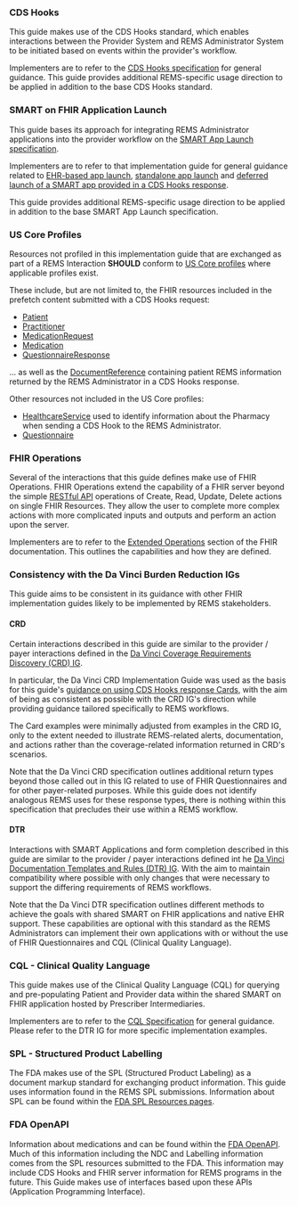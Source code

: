 ### CDS Hooks

This guide makes use of the CDS Hooks standard, which enables interactions between the Provider System and REMS Administrator System to be initiated based on events within the provider's workflow.

Implementers are to refer to the [CDS Hooks specification](https://cds-hooks.hl7.org/2.0) for general guidance. This guide provides additional REMS-specific usage direction to be applied in addition to the base CDS Hooks standard. 

<p></p>

### SMART on FHIR Application Launch

This guide bases its approach for integrating REMS Administrator applications into the provider workflow on the [SMART App Launch specification](https://hl7.org/fhir/smart-app-launch).

Implementers are to refer to that implementation guide for general guidance related to [EHR-based app launch](https://hl7.org/fhir/smart-app-launch/app-launch.html#launch-app-ehr-launch), [standalone app launch](https://hl7.org/fhir/smart-app-launch/app-launch.html#launch-app-standalone-launch) and [deferred launch of a SMART app provided in a CDS Hooks response](https://hl7.org/fhir/smart-app-launch/task-launch.html). 

This guide provides additional REMS-specific usage direction to be applied in addition to the base SMART App Launch specification. 

<p></p>


### US Core Profiles

Resources not profiled in this implementation guide that are exchanged as part of a REMS Interaction **SHOULD** conform to [US Core profiles](https://www.hl7.org/fhir/us/core/profiles-and-extensions.html) where applicable profiles exist. 

These include, but are not limited to, the FHIR resources included in the prefetch content submitted with a CDS Hooks request:

- [Patient](https://www.hl7.org/fhir/us/core/StructureDefinition-us-core-patient.html)
- [Practitioner](https://www.hl7.org/fhir/us/core/StructureDefinition-us-core-practitioner.html)
- [MedicationRequest](https://www.hl7.org/fhir/us/core/StructureDefinition-us-core-medicationrequest.html)
- [Medication](https://www.hl7.org/fhir/us/core/StructureDefinition-us-core-medication.html)
- [QuestionnaireResponse](https://www.hl7.org/fhir/us/core/StructureDefinition-us-core-questionnaireresponse.html)

... as well as the [DocumentReference](https://hl7.org/fhir/us/core/StructureDefinition-us-core-documentreference.html) containing patient REMS information returned by the REMS Administrator in a CDS Hooks response.

Other resources not included in the US Core profiles:

- [HealthcareService](https://hl7.org/fhir/R4/healthcareservice.html) used to identify information about the Pharmacy when sending a CDS Hook to the REMS Administrator.
- [Questionnaire](https://hl7.org/fhir/R4/questionnaire.html)

<p></p>

### FHIR Operations

Several of the interactions that this guide defines make use of FHIR Operations. FHIR Operations extend the capability of a FHIR server beyond the simple [RESTful API](https://www.hl7.org/fhir/http.html) operations of Create, Read, Update, Delete actions on single FHIR Resources. They allow the user to complete more complex actions with more complicated inputs and outputs and perform an action upon the server.

Implementers are to refer to the [Extended Operations](https://www.hl7.org/fhir/operations.html) section of the FHIR documentation. This outlines the capabilities and how they are defined.

<p></p>

### Consistency with the Da Vinci Burden Reduction IGs

This guide aims to be consistent in its guidance with other FHIR implementation guides likely to be implemented by REMS stakeholders. 

#### CRD

Certain interactions described in this guide are similar to the provider / payer interactions defined in the [Da Vinci Coverage Requirements Discovery \(CRD\) IG](https://hl7.org/fhir/us/davinci-crd).

In particular, the Da Vinci CRD Implementation Guide was used as the basis for this guide's [guidance on using CDS Hooks response Cards](cds-cards.html), with the aim of being as consistent as possible with the CRD IG's direction while providing guidance tailored specifically to REMS workflows. 

The Card examples were minimally adjusted from examples in the CRD IG, only to the extent needed to illustrate REMS-related alerts, documentation, and actions rather than the coverage-related information returned in CRD's scenarios. 

Note that the Da Vinci CRD specification outlines additional return types beyond those called out in this IG related to use of FHIR Questionnaires and for other payer-related purposes. While this guide does not identify analogous REMS uses for these response types, there is nothing within this specification that precludes their use within a REMS workflow.

#### DTR

Interactions with SMART Applications and form completion described in this guide are similar to the provider / payer interactions defined int he [Da Vinci Documentation Templates and Rules \(DTR\) IG](https://hl7.org/fhir/us/davinci-dtr/). With the aim to maintain compatibility where possible with only changes that were necessary to support the differing requirements of REMS workflows.

Note that the Da Vinci DTR specification outlines different methods to achieve the goals with shared SMART on FHIR applications and native EHR support. These capabilities are optional with this standard as the REMS Administrators can implement their own applications with or without the use of FHIR Questionnaires and CQL (Clinical Quality Language).

<p></p>

### CQL - Clinical Quality Language

This guide makes use of the Clinical Quality Language (CQL) for querying and pre-populating Patient and Provider data within the shared SMART on FHIR application hosted by Prescriber Intermediaries<TODO link to section detailing shared app>. 

Implementers are to refer to the [CQL Specification](https://cql.hl7.org/) for general guidance. Please refer to the DTR IG for more specific implementation examples.

<p></p>

### SPL - Structured Product Labelling

The FDA makes use of the SPL (Structured Product Labeling) as a document markup standard for exchanging product information. This guide uses information found in the REMS SPL submissions. Information about SPL can be found within the [FDA SPL Resources pages](https://www.fda.gov/industry/fda-data-standards-advisory-board/structured-product-labeling-resources).

<p></p>

### FDA OpenAPI

Information about medications and can be found within the [FDA OpenAPI](https://open.fda.gov/apis/). Much of this information including the NDC and Labelling information comes from the SPL resources submitted to the FDA. This information may include CDS Hooks and FHIR server information for REMS programs in the future. This Guide makes use of interfaces based upon these APIs (Application Programming Interface).

<p></p>

<p></p>
